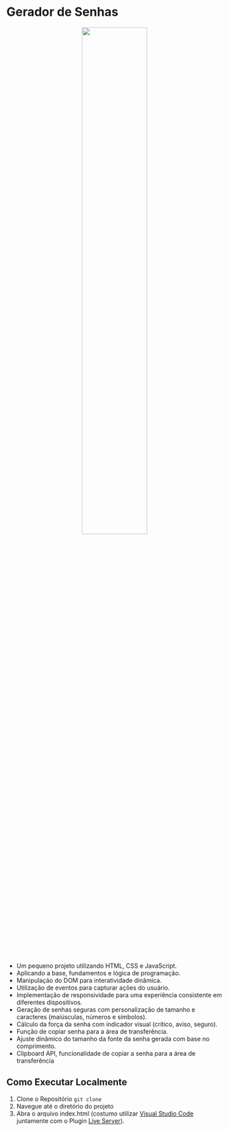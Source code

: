 # Gerador de Senhas

<div align="center">
  <img src="https://github.com/user-attachments/assets/0262721f-d73f-4878-9ae5-d93d1f2038b3" style="width: 55%;"/>
</div>
<br>

- Um pequeno projeto utilizando HTML, CSS e JavaScript.
- Aplicando a base, fundamentos e lógica de programação.
- Manipulação do DOM para interatividade dinâmica.
- Utilização de eventos para capturar ações do usuário.
- Implementação de responsividade para uma experiência consistente em diferentes dispositivos.
- Geração de senhas seguras com personalização de tamanho e caracteres (maiúsculas, números e símbolos).
- Cálculo da força da senha com indicador visual (crítico, aviso, seguro).
- Função de copiar senha para a área de transferência.
- Ajuste dinâmico do tamanho da fonte da senha gerada com base no comprimento.
- Clipboard API, funcionalidade de copiar a senha para a área de transferência

## Como Executar Localmente

1. Clone o Repositório `git clone`
2. Navegue até o diretório do projeto
4. Abra o arquivo index.html (costumo utilizar [Visual Studio Code](https://code.visualstudio.com/) juntamente com o Plugin [Live Server](https://marketplace.visualstudio.com/items?itemName=ritwickdey.LiveServer)).
